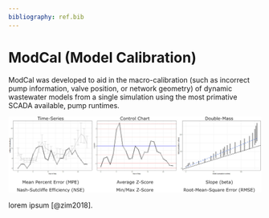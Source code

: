 ```yaml
---
bibliography: ref.bib
---
```


# ModCal (Model Calibration)

ModCal was developed to aid in the macro-calibration (such as incorrect pump information, valve position, or network geometry) of dynamic wastewater models from a single simulation using the most primative SCADA available, pump runtimes.

![stat_gfx](/fig/stat.jpg)

lorem ipsum [@zim2018].

